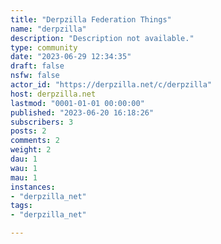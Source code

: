```yaml
---
title: "Derpzilla Federation Things" 
name: "derpzilla"
description: "Description not available."
type: community
date: "2023-06-29 12:34:35"
draft: false
nsfw: false
actor_id: "https://derpzilla.net/c/derpzilla"
host: derpzilla.net
lastmod: "0001-01-01 00:00:00"
published: "2023-06-20 16:18:26"
subscribers: 3
posts: 2
comments: 2
weight: 2
dau: 1
wau: 1
mau: 1
instances:
- "derpzilla_net"
tags: 
- "derpzilla_net"

---
```

